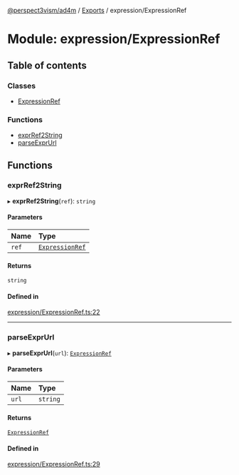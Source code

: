 [@perspect3vism/ad4m](../README.md) / [Exports](../modules.md) / expression/ExpressionRef

# Module: expression/ExpressionRef

## Table of contents

### Classes

- [ExpressionRef](../classes/expression_ExpressionRef.ExpressionRef.md)

### Functions

- [exprRef2String](expression_ExpressionRef.md#exprref2string)
- [parseExprUrl](expression_ExpressionRef.md#parseexprurl)

## Functions

### exprRef2String

▸ **exprRef2String**(`ref`): `string`

#### Parameters

| Name | Type |
| :------ | :------ |
| `ref` | [`ExpressionRef`](../classes/expression_ExpressionRef.ExpressionRef.md) |

#### Returns

`string`

#### Defined in

[expression/ExpressionRef.ts:22](https://github.com/perspect3vism/ad4m/blob/e76a46f1/core/src/expression/ExpressionRef.ts#L22)

___

### parseExprUrl

▸ **parseExprUrl**(`url`): [`ExpressionRef`](../classes/expression_ExpressionRef.ExpressionRef.md)

#### Parameters

| Name | Type |
| :------ | :------ |
| `url` | `string` |

#### Returns

[`ExpressionRef`](../classes/expression_ExpressionRef.ExpressionRef.md)

#### Defined in

[expression/ExpressionRef.ts:29](https://github.com/perspect3vism/ad4m/blob/e76a46f1/core/src/expression/ExpressionRef.ts#L29)
